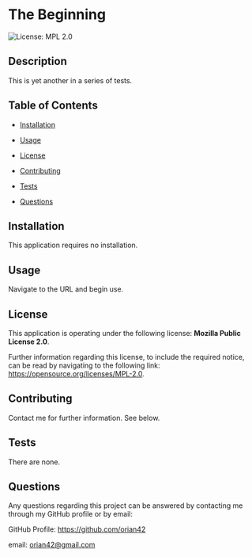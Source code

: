 # The Beginning
  
![License: MPL 2.0](https://img.shields.io/badge/License-MPL_2.0-brightgreen.svg)
  

## Description
  

This is yet another in a series of tests.
  

## Table of Contents
  

- [Installation](#installation)
  
- [Usage](#usage)
  
- [License](#license)
  
- [Contributing](#contributing)
  
- [Tests](#tests)
  
- [Questions](#questions)
  

## Installation
  

This application requires no installation.
  

## Usage
  

Navigate to the URL and begin use.
  

## License
  

This application is operating under the following license: **Mozilla Public License 2.0**.  
  

Further information regarding this license, to include the required notice, can be read by navigating to the following link: https://opensource.org/licenses/MPL-2.0.
  

## Contributing
  

Contact me for further information.  See below.
  

## Tests
  

There are none.
  

## Questions
  

Any questions regarding this project can be answered by contacting me through my GitHub profile or by email:
  
GitHub Profile: https://github.com/orian42
  
email: orian42@gmail.com
